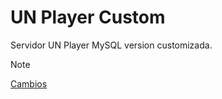# UN Player Custom

Servidor UN Player MySQL version customizada.

> [!NOTE]
> [Cambios](https://github.com/tucho0/UN-Player-Custom/blob/main/Cambios/v1.5.md)
